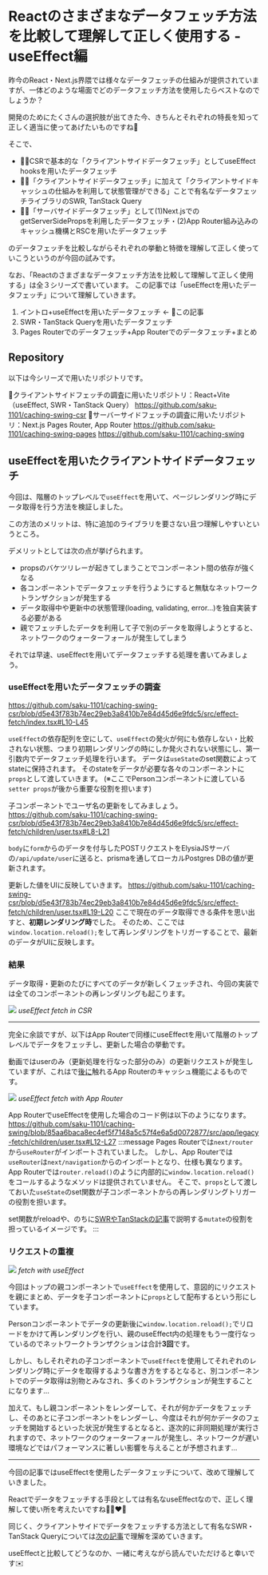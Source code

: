 # Reactのさまざまなデータフェッチ方法を比較して理解して正しく使用する - useEffect編

昨今のReact・Next.js界隈では様々なデータフェッチの仕組みが提供されていますが、一体どのような場面でどのデータフェッチ方法を使用したらベストなのでしょうか？

開発のためにたくさんの選択肢が出てきた今、きちんとそれぞれの特長を知って正しく適当に使ってあげたいものですね🌟

そこで、
- ☝🏻CSRで基本的な「クライアントサイドデータフェッチ」としてuseEffect hooksを用いたデータフェッチ
- ✌🏻「クライアントサイドデータフェッチ」に加えて「クライアントサイドキャッシュの仕組みを利用して状態管理ができる」ことで有名なデータフェッチライブラリのSWR, TanStack Query
- 🤟🏻「サーバサイドデータフェッチ」として(1)Next.jsでのgetServerSidePropsを利用したデータフェッチ・(2)App Router組み込みのキャッシュ機構とRSCを用いたデータフェッチ

のデータフェッチを比較しながらそれぞれの挙動と特徴を理解して正しく使っていこうというのが今回の試みです。

なお、「Reactのさまざまなデータフェッチ方法を比較して理解して正しく使用する」は全３シリーズで書いています。
この記事では「useEffectを用いたデータフェッチ」について理解していきます。

1. イントロ+useEffectを用いたデータフェッチ ← 👀この記事
2. SWR・TanStack Queryを用いたデータフェッチ
3. Pages Routerでのデータフェッチ+App Routerでのデータフェッチ+まとめ

## Repository
以下は今シリーズで用いたリポジトリです。

🔽クライアントサイドフェッチの調査に用いたリポジトリ：React+Vite（useEffect, SWR・TanStack Query）
https://github.com/saku-1101/caching-swing-csr
🔽サーバーサイドフェッチの調査に用いたリポジトリ：Next.js Pages Router, App Router
https://github.com/saku-1101/caching-swing-pages
https://github.com/saku-1101/caching-swing

## useEffectを用いたクライアントサイドデータフェッチ
今回は、階層のトップレベルで`useEffect`を用いて、ページレンダリング時にデータ取得を行う方法を検証しました。

この方法のメリットは、特に追加のライブラリを要さない且つ理解しやすいというところ。

デメリットとしては次の点が挙げられます。
- propsのバケツリレーが起きてしまうことでコンポーネント間の依存が強くなる
- 各コンポーネントでデータフェッチを行うようにすると無駄なネットワークトランザクションが発生する
- データ取得中や更新中の状態管理(loading, validating, error...)を独自実装する必要がある
- 親でフェッチしたデータを利用して子で別のデータを取得しようとすると、ネットワークのウォーターフォールが発生してしまう

それでは早速、useEffectを用いてデータフェッチする処理を書いてみましょう。

### useEffectを用いたデータフェッチの調査
https://github.com/saku-1101/caching-swing-csr/blob/d5e43f783b74ec29eb3a8410b7e84d45d6e9fdc5/src/effect-fetch/index.tsx#L10-L45

`useEffect`の依存配列を空にして、`useEffect`の発火が何にも依存しない・比較されない状態、つまり初期レンダリングの時にしか発火されない状態にし、第一引数内でデータフェッチ処理を行います。
データは`useState`のset関数によってstateに保持されます。
そのstateをデータが必要な各々のコンポーネントに`props`として渡していきます。
(※ここでPersonコンポーネントに渡している`setter props`が後から重要な役割を担います)

子コンポーネントでユーザ名の更新をしてみましょう。
https://github.com/saku-1101/caching-swing-csr/blob/d5e43f783b74ec29eb3a8410b7e84d45d6e9fdc5/src/effect-fetch/children/user.tsx#L8-L21

`body`に`form`からのデータを付与したPOSTリクエストをElysiaJSサーバの`/api/update/user`に送ると、prismaを通してローカルPostgres DBの値が更新されます。

更新した値をUIに反映していきます。
https://github.com/saku-1101/caching-swing-csr/blob/d5e43f783b74ec29eb3a8410b7e84d45d6e9fdc5/src/effect-fetch/children/user.tsx#L19-L20
ここで現在のデータ取得できる条件を思い出すと、**初期レンダリング時**でした。
そのため、ここでは`window.location.reload();`をして再レンダリングをトリガーすることで、最新のデータがUIに反映します。

### 結果
データ取得・更新のたびにすべてのデータが新しくフェッチされ、今回の実装では全てのコンポーネントの再レンダリングも起こります。

![](https://storage.googleapis.com/zenn-user-upload/f1c37e1c6db0-20231119.gif)
*useEffect fetch in CSR*

***

完全に余談ですが、以下はApp Routerで同様にuseEffectを用いて階層のトップレベルでデータをフェッチし、更新した場合の挙動です。

動画ではuserのみ（更新処理を行なった部分のみ）の更新リクエストが発生していますが、これはで[後に](https://zenn.dev/cybozu_frontend/articles/21a924a294d869)触れるApp Routerのキャッシュ機能によるものです。

![](https://storage.googleapis.com/zenn-user-upload/2e49fbd2b529-20231117.gif)
*useEffect fetch with App Router*

App RouterでuseEffectを使用した場合のコード例は以下のようになります。
https://github.com/saku-1101/caching-swing/blob/85aa6baca8ec4ef5f7148a5c57f4e6a5d0072877/src/app/legacy-fetch/children/user.tsx#L12-L27
:::message
Pages Routerでは`next/router`から`useRouter`がインポートされていました。
しかし、App Routerでは`useRouter`は`next/navigation`からのインポートとなり、仕様も異なります。
App Routerでは`router.reload()`のように内部的に`window.location.reload()`をコールするようなメソッドは提供されていません。
そこで、`props`として渡しておいた`useState`のset関数が子コンポーネントからの再レンダリングトリガーの役割を担います。

set関数がreloadや、のちに[SWRやTanStackの記事](https://zenn.dev/cybozu_frontend/articles/a735baacc09c6a)で説明する`mutate`の役割を担っているイメージです。
:::

### リクエストの重複
![](https://storage.googleapis.com/zenn-user-upload/88c95335b24a-20231119.png)
*fetch with useEffect*

今回はトップの親コンポーネントで`useEffect`を使用して、意図的にリクエストを親にまとめ、データを子コンポーネントに`props`として配布するという形にしています。

Personコンポーネントでデータの更新後に`window.location.reload();`でリロードをかけて再レンダリングを行い、親のuseEffect内の処理をもう一度行なっているのでネットワークトランザクションは合計**3回**です。

しかし、もしそれぞれの子コンポーネントで`useEffect`を使用してそれぞれのレンダリング時にデータを取得するような書き方をするとなると、別コンポーネントでのデータ取得は別物とみなされ、多くのトランザクションが発生することになります...

加えて、もし親コンポーネントをレンダーして、それが何かデータをフェッチし、そのあとに子コンポーネントをレンダーし、今度はそれが何かデータのフェッチを開始するといった状況が発生するとなると、逐次的に非同期処理が実行されますので、ネットワークのウォーターフォールが発生し、ネットワークが遅い環境などではパフォーマンスに著しい影響を与えることが予想されます...

***

今回の記事ではuseEffectを使用したデータフェッチについて、改めて理解していきました。

Reactでデータをフェッチする手段としては有名なuseEffectなので、正しく理解して使い所を考えたいですね💪🏻❤️‍🔥

同じく、クライアントサイドでデータをフェッチする方法として有名なSWR・TanStack Queryについては[次の記事](https://zenn.dev/cybozu_frontend/articles/a735baacc09c6a)で理解を深めていきます。

useEffectと比較してどうなのか、一緒に考えながら読んでいただけると幸いです✉️